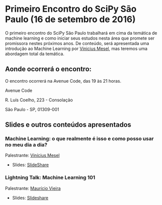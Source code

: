 # Primeiro Encontro do SciPy São Paulo (16 de setembro de 2016)

O primeiro encontro do SciPy São Paulo trabalhará em cima da temática de machine learning e como iniciar seus estudos nesta área que promete ser promissora nestes próximos anos. De conteúdo, será apresentada uma introdução ao Machine Learning por [Vinicius Mesel](http://vmesel.com), mas teremos uma abordagem total da temática.

## Aonde ocorrerá o encontro:

O encontro ocorrerá na Avenue Code, das 19 às 21 horas.

Avenue Code

R. Luís Coelho, 223 - Consolação

São Paulo - SP, 01309-001

## Slides e outros conteúdos apresentados

### Machine Learning: o que realmente é isso e como posso usar no meu dia a dia?
Palestrante: [Vinícius Mesel](http://vmesel.com)

* Slides: [SlideShare](http://pt.slideshare.net/ViniciusMesel/machine-learning-o-que-isso)

### Lightning Talk: Machine Learning 101

Palestrante: [Maurício Vieira](http://mauriciovieira.net)

* Slides: [Slideshare](http://pt.slideshare.net/mauriciovieira/machine-learning-101-speakerdeck)
